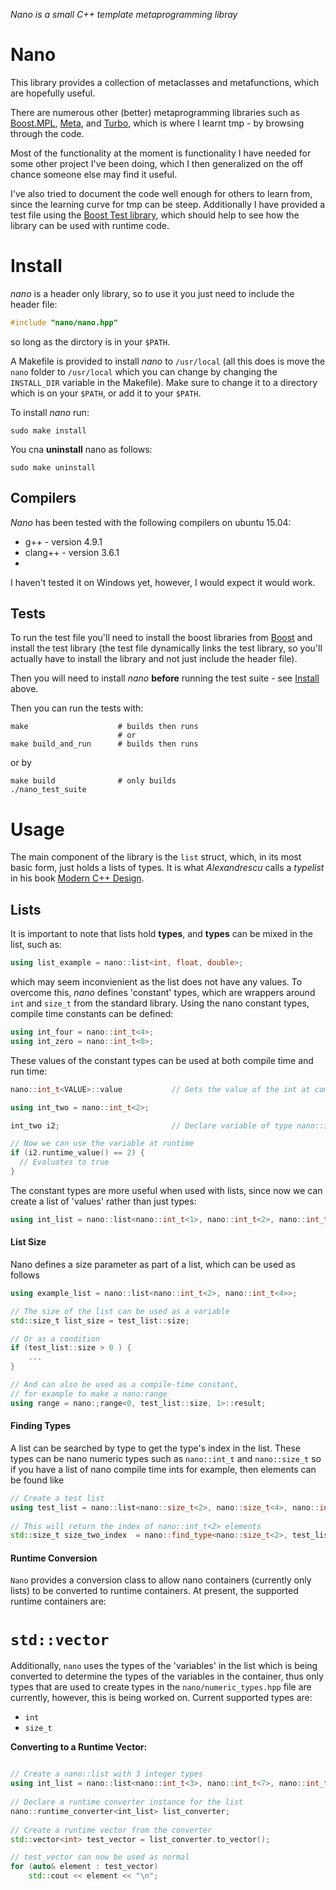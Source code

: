 *Nano is a small C++ template metaprogramming libray*

# Nano

This library provides a collection of metaclasses and metafunctions, which are hopefully useful.

There are numerous other (better) metaprogramming libraries such as [Boost.MPL](http://www.boost.org/doc/libs/1_58_0/libs/mpl/doc/index.html), [Meta](https://github.com/ericniebler/meta), and [Turbo](https://github.com/Manu343726/Turbo), which is where I learnt tmp - by browsing through the code.

Most of the functionality at the moment is functionality I have needed for some other project I've been doing, which I then generalized on the off chance someone else may find it useful.

I've also tried to document the code well enough for others to learn from, since the learning curve for tmp can be steep. Additionally I have provided a test file using the [Boost Test library](http://www.boost.org/doc/libs/1_58_0/libs/test/doc/html/index.html), which should help to see how the library can be used with runtime code.

# Install 

*nano* is a header only library, so to use it you just need to include the header file:
```.cpp
#include "nano/nano.hpp"
```
so long as the dirctory is in your ```$PATH```. 

A Makefile is provided to install *nano* to ```/usr/local``` (all this does is move the ```nano``` folder to ```/usr/local``` which you can change by changing the ```INSTALL_DIR``` variable in the Makefile). Make sure to change it to a directory which is on your ```$PATH```, or add it to your ```$PATH```.

To install *nano* run:

```
sudo make install
```
You cna __uninstall__ nano as follows:
```
sudo make uninstall
```

## Compilers

*Nano* has been tested with the following compilers on ubuntu 15.04:

* g++ - version 4.9.1
* clang++ - version 3.6.1
* 
I haven't tested it on Windows yet, however, I would expect it would work.

## Tests

To run the test file you'll need to install the boost libraries from [Boost](http://www.boost.org/) and install the test library (the test file dynamically links the test library, so you'll actually have to install the library and not just include the header file).

Then you will need to install *nano* __before__ running the test suite - see [Install](#install) above.

Then you can run the tests with:

```
make                    # builds then runs
                        # or
make build_and_run      # builds then runs
```
or by
```
make build              # only builds
./nano_test_suite       
```

# Usage

The main component of the library is the ```list``` struct, which, in its most basic form, just holds a lists of types. It is what *Alexandrescu* calls a *typelist* in his book [Modern C++ Design](http://www.amazon.com/Modern-Design-Generic-Programming-Patterns/dp/0201704315). 

## Lists

It is important to note that lists hold __types__, and __types__ can be mixed in the list, such as:
```.cpp
using list_example = nano::list<int, float, double>;
```
which may seem inconvienient as the list does not have any values. To overcome this, *nano* defines 'constant' types, which are wrappers around ```int``` and ```size_t``` from the standard library. Using the nano constant types, compile time constants can be defined:
```.cpp
using int_four = nano::int_t<4>;
using int_zero = nano::int_t<0>;
```
These values of the constant types can be used at both compile time and run time:
```.cpp
nano::int_t<VALUE>::value           // Gets the value of the int at compile time

using int_two = nano::int_t<2>;

int_two i2;                         // Declare variable of type nano::int_t<2>

// Now we can use the variable at runtime 
if (i2.runtime_value() == 2) {
  // Evaluates to true 
}
```
The constant types are more useful when used with lists, since now we can create a list of 'values' rather than just types:
```.cpp
using int_list = nano::list<nano::int_t<1>, nano::int_t<2>, nano::int_t<3>>;    // List of 3 elements
```
#### List Size

Nano defines a size parameter as part of a list, which can be used as follows
```.cpp
using example_list = nano::list<nano::int_t<2>, nano::int_t<4>>;

// The size of the list can be used as a variable
std::size_t list_size = test_list::size;

// Or as a condition
if (test_list::size > 0 ) {
    ...
}

// And can also be used as a compile-time constant,
// for example to make a nano:range
using range = nano:;range<0, test_list::size, 1>::result;
```

#### Finding Types
 
A list can be searched by type to get the type's index in the list. These types can be nano numeric types 
such as ```nano::int_t``` and ```nano::size_t``` so if you have a list of nano compile time ints for example,
then elements can be found like
```.cpp
// Create a test list
using test_list = nano::list<nano::size_t<2>, nano::size_t<4>, nano::int_t<6>>;
    
// This will return the index of nano::int_t<2> elements
std::size_t size_two_index  = nano::find_type<nano::size_t<2>, test_list>::result;  // = 0
```

#### Runtime Conversion

```Nano``` provides a conversion class to allow nano containers (currently only lists) to be converted to
runtime containers. At present, the supported runtime containers are:

# ```std::vector```

Additionally, ```nano``` uses the types of the 'variables' in the list which is being converted to determine
the types of the variables in the container, thus only types that are used to create types in the
```nano/numeric_types.hpp``` file are currently, however, this is being worked on. Current supported types
are:

* ```int```
* ```size_t```

__Converting to a Runtime Vector:__

```.cpp

// Create a nano::list with 3 integer types
using int_list = nano::list<nano::int_t<3>, nano::int_t<7>, nano::int_t<12>>;
    
// Declare a runtime converter instance for the list
nano::runtime_converter<int_list> list_converter;
    
// Create a runtime vector from the converter
std::vector<int> test_vector = list_converter.to_vector();

// test_vector can now be used as normal
for (auto& element : test_vector) 
    std::cout << element << "\n";
```
